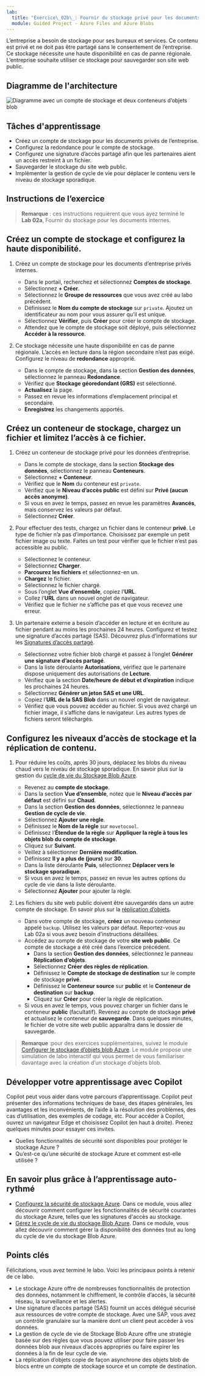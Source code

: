 ```yaml
---
lab:
  title: "Exercice\_02b\_: Fournir du stockage privé pour les documents internes de l’entreprise"
  module: Guided Project - Azure Files and Azure Blobs
---
```



L’entreprise a besoin de stockage pour ses bureaux et services. Ce contenu est privé et ne doit pas être partagé sans le consentement de l’entreprise. Ce stockage nécessite une haute disponibilité en cas de panne régionale. L’entreprise souhaite utiliser ce stockage pour sauvegarder son site web public. 

## Diagramme de l'architecture

![Diagramme avec un compte de stockage et deux conteneurs d’objets blob](../Media/task-3.png)

## Tâches d'apprentissage
- Créez un compte de stockage pour les documents privés de l’entreprise.
- Configurez la redondance pour le compte de stockage. 
- Configurez une signature d’accès partagé afin que les partenaires aient un accès restreint à un fichier. 
- Sauvegarder le stockage du site web public.
- Implémenter la gestion de cycle de vie pour déplacer le contenu vers le niveau de stockage sporadique.

## Instructions de l’exercice

> **Remarque** : ces instructions requièrent que vous ayez terminé le **Lab 02a**, Fournir du stockage pour les documents internes.

## Créez un compte de stockage et configurez la haute disponibilité.

1. Créez un compte de stockage pour les documents d’entreprise privés internes.
    - Dans le portail, recherchez et sélectionnez **Comptes de stockage**.  
    - Sélectionnez **+ Créer**. 
    - Sélectionnez le **Groupe de ressources** que vous avez créé au labo précédent.   
    - Définissez le **Nom du compte de stockage** sur `private`. Ajoutez un identificateur au nom pour vous assurer qu’il est unique. 
    - Sélectionnez **Vérifier**, puis **Créer** pour créer le compte de stockage. 
    - Attendez que le compte de stockage soit déployé, puis sélectionnez **Accéder à la ressource**.

1. Ce stockage nécessite une haute disponibilité en cas de panne régionale. L’accès en lecture dans la région secondaire n’est pas exigé. Configurez le niveau de **redondance** approprié. 

    - Dans le compte de stockage, dans la section **Gestion des données**, sélectionnez le panneau **Redondance**. 
    - Vérifiez que **Stockage géoredondant (GRS)** est sélectionné.
    - **Actualisez** la page. 
    - Passez en revue les informations d’emplacement principal et secondaire. 
    - **Enregistrez** les changements apportés.

## Créez un conteneur de stockage, chargez un fichier et limitez l’accès à ce fichier. 

1. Créez un conteneur de stockage privé pour les données d’entreprise. 

    - Dans le compte de stockage, dans la section **Stockage des données**, sélectionnez le panneau **Conteneurs**. 
    - Sélectionnez **+ Conteneur**. 
    - Vérifiez que le **Nom** du conteneur est `private`.
    - Vérifiez que le **Niveau d’accès public** est défini sur **Privé (aucun accès anonyme)**.
    - Si vous en avez le temps, passez en revue les paramètres **Avancés**, mais conservez les valeurs par défaut. 
    - Sélectionnez **Créer**. 

1.  Pour effectuer des tests, chargez un fichier dans le conteneur **privé**. Le type de fichier n’a pas d’importance. Choisissez par exemple un petit fichier image ou texte. Faites un test pour vérifier que le fichier n’est pas accessible au public. 

    - Sélectionnez le conteneur.
    - Sélectionnez **Charger**.
    - **Parcourez les fichiers** et sélectionnez-en un.
    - **Chargez** le fichier.
    - Sélectionnez le fichier chargé.
    - Sous l’onglet **Vue d’ensemble**, copiez l’**URL**.
    - Collez l’**URL** dans un nouvel onglet de navigateur. 
    - Vérifiez que le fichier ne s’affiche pas et que vous recevez une erreur. 

1. Un partenaire externe a besoin d’accéder en lecture et en écriture au fichier pendant au moins les prochaines 24 heures. Configurez et testez une signature d’accès partagé (SAS). Découvrez plus d’informations sur les [Signatures d’accès partagé](https://learn.microsoft.com/azure/storage/common/storage-sas-overview).

    - Sélectionnez votre fichier blob chargé et passez à l’onglet **Générer une signature d’accès partagé**. 
    - Dans la liste déroulante **Autorisations**, vérifiez que le partenaire dispose uniquement des autorisations de **Lecture**.
    - Vérifiez que la section **Date/heure de début et d’expiration** indique les prochaines 24 heures. 
    - Sélectionnez **Générer un jeton SAS et une URL**.
    - Copiez l’**URL de la SAS Blob** dans un nouvel onglet de navigateur.
    - Vérifiez que vous pouvez accéder au fichier. Si vous avez chargé un fichier image, il s’affiche dans le navigateur. Les autres types de fichiers seront téléchargés.

## Configurez les niveaux d’accès de stockage et la réplication de contenu.

1. Pour réduire les coûts, après 30 jours, déplacez les blobs du niveau chaud vers le niveau de stockage sporadique. En savoir plus sur la gestion du [cycle de vie du Stockage Blob Azure](https://learn.microsoft.com/azure/storage/blobs/lifecycle-management-policy-configure?tabs=azure-portal).

    - Revenez au **compte de stockage**.
    - Dans la section **Vue d’ensemble**, notez que le **Niveau d’accès par défaut** est défini sur **Chaud**. 
    - Dans la section **Gestion des données**, sélectionnez le panneau **Gestion de cycle de vie**.
    - Sélectionnez **Ajouter une règle**. 
    - Définissez le **Nom de la règle** sur `movetocool`.
    - Définissez l’**Étendue de la règle** sur **Appliquer la règle à tous les objets blob du compte de stockage**.
    - Cliquez sur **Suivant**.
    - Veillez à sélectionner **Dernière modification**.
    - Définissez **Il y a plus de (jours)** sur **30**.
    - Dans la liste déroulante **Puis**, sélectionnez **Déplacer vers le stockage sporadique**.
    - Si vous en avez le temps, passez en revue les autres options du cycle de vie dans la liste déroulante. 
    - Sélectionnez **Ajouter** pour ajouter la règle.
  
1. Les fichiers du site web public doivent être sauvegardés dans un autre compte de stockage. En savoir plus sur la [réplication d’objets](https://learn.microsoft.com/azure/storage/blobs/object-replication-configure?tabs=portal).

    - Dans votre compte de stockage, **créez** un nouveau conteneur appelé `backup`. Utilisez les valeurs par défaut. Reportez-vous au Lab 02a si vous avez besoin d’instructions détaillées. 
    - Accédez au compte de stockage de votre **site web public**. Ce compte de stockage a été créé dans l’exercice précédent. 
        - Dans la section **Gestion des données**, sélectionnez le panneau **Réplication d’objets**. 
        - Sélectionnez **Créer des règles de réplication**.
        - Définissez le **Compte de stockage de destination** sur le compte de stockage **privé**.
        - Définissez le **Conteneur source** sur **public** et le **Conteneur de destination** sur **backup**.
        - Cliquez sur **Créer** pour créer la règle de réplication. 
    - Si vous en avez le temps, vous pouvez charger un fichier dans le conteneur **public** (facultatif). Revenez au compte de stockage **privé** et actualisez le conteneur de **sauvegarde**. Dans quelques minutes, le fichier de votre site web public apparaîtra dans le dossier de sauvegarde. 

>**Remarque** :pour des exercices supplémentaires, suivez le module [Configurer le stockage d’objets blob Azure](https://learn.microsoft.com/training/modules/configure-blob-storage/). Le module propose une simulation de labo interactif qui vous permet de vous familiariser davantage avec la création d’un stockage d’objets blob. 

## Développer votre apprentissage avec Copilot

Copilot peut vous aider dans votre parcours d’apprentissage. Copilot peut présenter des informations techniques de base, des étapes générales, les avantages et les inconvénients, de l’aide à la résolution des problèmes, des cas d’utilisation, des exemples de codage, etc. Pour accéder à Copilot, ouvrez un navigateur Edge et choisissez Copilot (en haut à droite). Prenez quelques minutes pour essayer ces invites.
+ Quelles fonctionnalités de sécurité sont disponibles pour protéger le stockage Azure ?
+ Qu’est-ce qu’une sécurité de stockage Azure et comment est-elle utilisée ?

## En savoir plus grâce à l’apprentissage auto-rythmé

+ [Configurez la sécurité de stockage Azure](https://learn.microsoft.com/training/modules/configure-storage-security/). Dans ce module, vous allez découvrir comment configurer les fonctionnalités de sécurité courantes du stockage Azure, telles que les signatures d'accès au stockage.
+ [Gérez le cycle de vie du stockage Blob Azure](https://learn.microsoft.com/training/modules/configure-storage-security/). Dans ce module, vous allez découvrir comment gérer la disponibilité des données tout au long du cycle de vie du stockage Blob Azure.

## Points clés

Félicitations, vous avez terminé le labo. Voici les principaux points à retenir de ce labo. 
+ Le stockage Azure offre de nombreuses fonctionnalités de protection des données, notamment le chiffrement, le contrôle d’accès, la sécurité réseau, la surveillance et les alertes. 
+ Une signature d’accès partagé (SAS) fournit un accès délégué sécurisé aux ressources de votre compte de stockage. Avec une SAP, vous avez un contrôle granulaire sur la manière dont un client peut accéder à vos données.
+ La gestion de cycle de vie de Stockage Blob Azure offre une stratégie basée sur des règles que vous pouvez utiliser pour faire passer les données blob aux niveaux d’accès appropriés ou faire expirer les données à la fin de leur cycle de vie.
+ La réplication d’objets copie de façon asynchrone des objets blob de blocs entre un compte de stockage source et un compte de destination.
